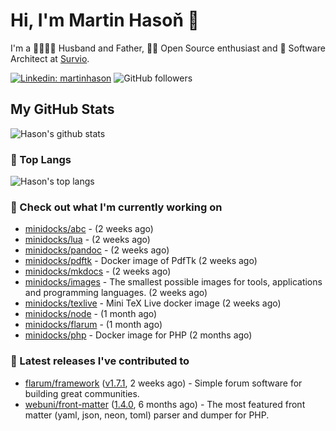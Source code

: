 # Hi, I'm Martin Hasoň 👋

I'm a 👨‍👩‍👧‍👦 Husband and Father, 🧑‍💻 Open Source enthusiast and 📐 Software Architect at [Survio](https://www.survio.com).

[![Linkedin: martinhason](https://img.shields.io/badge/-Martin%20Hasoň-blue?style=flat-square&logo=Linkedin&logoColor=white&link=https://www.linkedin.com/in/martinhason/)](https://www.linkedin.com/in/martinhason/)
![GitHub followers](https://img.shields.io/github/followers/hason?label=Follow&style=social)


## My GitHub Stats
![Hason's github stats](https://github-readme-stats.vercel.app/api?username=hason&show_icons=true&include_all_commits=true&theme=dracula&hide_border=true&hide_title=true)

### 💾 Top Langs
![Hason's top langs](https://github-readme-stats.vercel.app/api/top-langs/?username=hason&layout=compact&theme=dracula&hide_border=true&hide_title=true)

### 👷 Check out what I'm currently working on

- [minidocks/abc](https://github.com/minidocks/abc) -  (2 weeks ago)
- [minidocks/lua](https://github.com/minidocks/lua) -  (2 weeks ago)
- [minidocks/pandoc](https://github.com/minidocks/pandoc) -  (2 weeks ago)
- [minidocks/pdftk](https://github.com/minidocks/pdftk) - Docker image of PdfTk (2 weeks ago)
- [minidocks/mkdocs](https://github.com/minidocks/mkdocs) -  (2 weeks ago)
- [minidocks/images](https://github.com/minidocks/images) - The smallest possible images for tools, applications and programming languages. (2 weeks ago)
- [minidocks/texlive](https://github.com/minidocks/texlive) - Mini TeX Live docker image (2 weeks ago)
- [minidocks/node](https://github.com/minidocks/node) -  (1 month ago)
- [minidocks/flarum](https://github.com/minidocks/flarum) -  (1 month ago)
- [minidocks/php](https://github.com/minidocks/php) - Docker image for PHP (2 months ago)

### 🔭 Latest releases I've contributed to

- [flarum/framework](https://github.com/flarum/framework) ([v1.7.1](https://github.com/flarum/framework/releases/tag/v1.7.1), 2 weeks ago) - Simple forum software for building great communities.
- [webuni/front-matter](https://github.com/webuni/front-matter) ([1.4.0](https://github.com/webuni/front-matter/releases/tag/1.4.0), 6 months ago) - The most featured front matter (yaml, json, neon, toml) parser and dumper for PHP.
